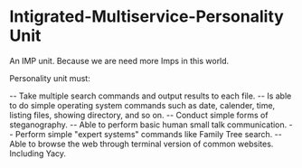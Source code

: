 # Intigrated-Multiservice-Personality Unit
An IMP unit. Because we are need more Imps in this world.

Personality unit must:

-- Take multiple search commands and output results to each file.
-- Is able to do simple operating system commands such as date, calender, time, listing files, showing directory, and so on.
-- Conduct simple forms of steganography.
-- Able to perform basic human small talk communication.
-- Perform simple "expert systems" commands like Family Tree search.
-- Able to browse the web through terminal version of common websites. Including Yacy.
